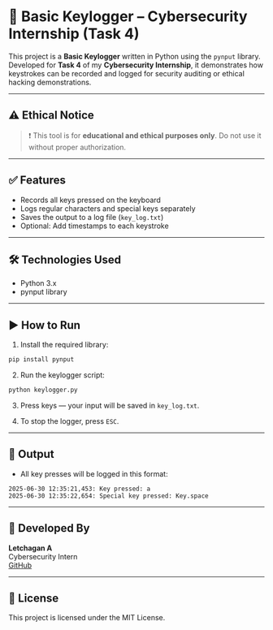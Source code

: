 
# 🧠 Basic Keylogger – Cybersecurity Internship (Task 4)

This project is a **Basic Keylogger** written in Python using the `pynput` library. Developed for **Task 4** of my **Cybersecurity Internship**, it demonstrates how keystrokes can be recorded and logged for security auditing or ethical hacking demonstrations.

---

## ⚠️ Ethical Notice

> ❗ This tool is for **educational and ethical purposes only**. Do not use it without proper authorization.

---

## ✅ Features

- Records all keys pressed on the keyboard
- Logs regular characters and special keys separately
- Saves the output to a log file (`key_log.txt`)
- Optional: Add timestamps to each keystroke

---

## 🛠️ Technologies Used

- Python 3.x
- pynput library

---

## ▶️ How to Run

1. Install the required library:
```bash
pip install pynput
```

2. Run the keylogger script:
```bash
python keylogger.py
```

3. Press keys — your input will be saved in `key_log.txt`.

4. To stop the logger, press `ESC`.

---

## 📁 Output

- All key presses will be logged in this format:
```
2025-06-30 12:35:21,453: Key pressed: a
2025-06-30 12:35:22,654: Special key pressed: Key.space
```

---

## 🙋 Developed By

**Letchagan A**  
Cybersecurity Intern  
[GitHub](https://github.com/yourusername)

---

## 📜 License

This project is licensed under the MIT License.
